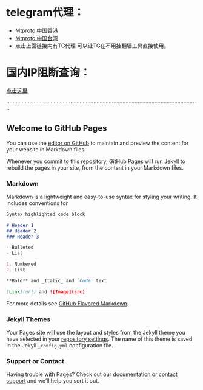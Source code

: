 # telegram代理：
- <a href="tg://proxy?server=mtproxy-hk.vpnnet.win&port=443&secret=dd3eb5546c388a92e4ade9fbfa751cce14">Mtproto 中国香港</a>
- <a href="tg://proxy?server=mtproxy-tw.vpnnet.win&port=443&secret=dd2d237f8a2e30619b8cebcfd6b22d6b72">Mtproto 中国台湾</a>
- 点击上面链接内有TG代理 可以让TG在不用挂翻墙工具直接使用。

# 国内IP阻断查询：
[点击这里](http://ping.pe)

······························································································································
## Welcome to GitHub Pages

You can use the [editor on GitHub](https://github.com/1187558419/first-visit/edit/master/README.md) to maintain and preview the content for your website in Markdown files.

Whenever you commit to this repository, GitHub Pages will run [Jekyll](https://jekyllrb.com/) to rebuild the pages in your site, from the content in your Markdown files.

### Markdown

Markdown is a lightweight and easy-to-use syntax for styling your writing. It includes conventions for

```markdown
Syntax highlighted code block

# Header 1
## Header 2
### Header 3

- Bulleted
- List

1. Numbered
2. List

**Bold** and _Italic_ and `Code` text

[Link](url) and ![Image](src)
```

For more details see [GitHub Flavored Markdown](https://guides.github.com/features/mastering-markdown/).

### Jekyll Themes

Your Pages site will use the layout and styles from the Jekyll theme you have selected in your [repository settings](https://github.com/1187558419/first-visit/settings). The name of this theme is saved in the Jekyll `_config.yml` configuration file.

### Support or Contact

Having trouble with Pages? Check out our [documentation](https://help.github.com/categories/github-pages-basics/) or [contact support](https://github.com/contact) and we’ll help you sort it out.
